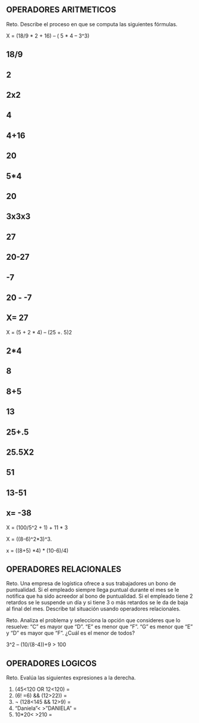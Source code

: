 ## OPERADORES ARITMETICOS
Reto. Describe el proceso en que se computa las siguientes fórmulas.

X = (18/9 * 2 + 16) – ( 5 * 4 – 3^3)

 ## 18/9
 ## 2
 ## 2x2
 ## 4
 ## 4+16
 ## 20
 ## 5*4
 ## 20
 ## 3x3x3
 ## 27
 ## 20-27
 ## -7
 ## 20 - -7
 ## X= 27

X = (5 + 2 * 4) – (25 +. 5)2
## 2*4
## 8
## 8+5
## 13
## 25+.5
## 25.5X2
## 51
## 13-51
## x= -38


X = (100/5^2 + 1) + 11 * 3

X = ((8-6)^2*3)^3.

x = ((8+5) *4) * (10-6)/4) 


## OPERADORES RELACIONALES
Reto. Una empresa de logística ofrece a sus trabajadores un bono de
puntualidad. Si el empleado siempre llega puntual durante el mes se le
notifica que ha sido acreedor al bono de puntualidad. Si el empleado tiene
2 retardos se le suspende un día y si tiene 3 o más retardos se le da de
baja al final del mes. Describe tal situación usando operadores
relacionales.

Reto. Analiza el problema y selecciona la opción que consideres que lo
resuelve:
“C” es mayor que “D”. “E” es menor que “F”. “G” es menor que “E” y “D” es
mayor que “F”. ¿Cuál es el menor de todos?

3^2 – (10/(8-4))+9 > 100 

## OPERADORES LOGICOS
Reto. Evalúa las siguientes expresiones a la derecha.
1) (45<120 OR 12<120) =
2) (6! =6) && (12>22)) =
3) ¬ (128<145 && 12>9) =
4) “Daniela”< >”DANIELA” =
5) 10*20< >210 =

